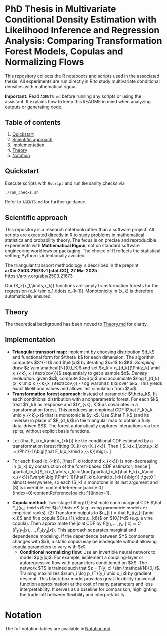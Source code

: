 # PhD Thesis in Multivariate Conditional Density Estimation with Likelihood Inference and Regression Analysis: Comparing Transformation Forest Models, Copulas and Normalizing Flows

This repository collects the R notebooks and scripts used in the associated thesis.  All experiments are run directly in R to study multivariate conditional densities with mathematical rigour.

**Important:** Read `AGENTS.md` before running any scripts or using the assistant. It explains how to keep this README in mind when analyzing outputs or generating code.

## Table of contents
1. [Quickstart](#quickstart)
2. [Scientific approach](#scientific-approach)
3. [Implementation](#implementation)
4. [Theory](Theory.md)
5. [Notation](Notation.md)

## Quickstart
Execute scripts with `Rscript` and run the sanity checks via

```sh
./run_checks.sh
```

Refer to `AGENTS.md` for further guidance.

## Scientific approach
This repository is a research notebook rather than a software project. All scripts are executed directly in R to study
problems in mathematical statistics and probability theory. The focus is on
precise and reproducible experiments with **Mathematical Rigour**, not on
standard software engineering workflows or packaging. The choice of R reflects
the statistical setting; Python is intentionally avoided.

The triangular transport methodology is described in the preprint
**arXiv:2503.21673v1 [stat.CO], 27 Mar 2025**.
<https://arxiv.org/abs/2503.21673>

Our \(S_k(x_1,\ldots,x_k)\) functions are simply transformation forests for
the regression \(x_k \sim x_1,\ldots,x_{k-1}\). Monotonicity in \(x_k\) is
therefore automatically ensured.



## Theory
The theoretical background has been moved to [Theory.md](Theory.md) for clarity.
## Implementation
* **Triangular transport map:** Implement by choosing distribution \$d\_k\$ and functional form for \$\theta\_k\$ for each dimension. The algorithm computes \$S^{-1}\$ and \$\ell(x)\$ by iterating \$k=1\$ to \$K\$. *Sampling:* draw \$z \sim \mathcal{N}(0,I\_K)\$ and set \$x\_k = q\_{d\_k}(\Phi(z\_k) \mid x\_{\<k}, x\_{\text{cov}})\$ sequentially to get a sample \$x\$. *Density evaluation:* given \$x\$, compute \$z=S(x)\$ and accumulate \$\log f\_{d\_k}(x\_k \mid x\_{\<k},x\_{\text{cov}}) - \log \varphi(z\_k)\$ over \$k\$. This yields exact likelihood values and allows fast simulation from \$\pi\$.
* **Transformation forest approach:** Instead of parametric \$\theta\_k\$, fit each conditional distribution with a nonparametric forest. For each \$k\$, treat \$Y\_k\$ as response and \$(Y\_{\<k}, X)\$ as covariates in a transformation forest. This produces an empirical CDF \$\hat F\_k(y\_k \mid y\_{\<k},x)\$ that is monotonic in \$y\_k\$. Use \$\hat F\_k\$ (and its inverse) in place of \$F\_{d\_k}\$ in the triangular map to obtain a fully data-driven \$S\$. The forest automatically captures interactions via tree splits, without explicit basis functions.
- Let \(\hat F_k(x_k\mid x_{<k})\) be the conditional CDF estimated by a transformation forest fitting \(X_k\) on \(X_{<k}\).  Then
  \[
    S_k(x_1,\dots,x_k)
      \;=\;\Phi^{-1}\bigl(\hat F_k(x_k\mid x_{<k})\bigr).
  \]

- For each fixed \(x_{<k}\), \(\hat F_k(\cdot\mid x_{<k})\) is non-decreasing in \(x_k\) by construction of the forest-based CDF estimator; hence
  \[
    \partial_{x_k}S_k(x_1,\dots,x_k)
      = \frac{\partial_{x_k}\hat F_k(x_k\mid x_{<k})}{\varphi\bigl(\Phi^{-1}(\hat F_k(x_k\mid x_{<k}))\bigr)}
      \;\ge\;0
  \]
  almost everywhere, so each \(S_k\) is monotone in its last argument and \(S\) is invertible :contentReference[oaicite:0]{index=0}:contentReference[oaicite:1]{index=1}.

* **Copula method:** Two-stage fitting: (1) Estimate each marginal CDF \$\hat F\_j(y\_j \mid x)\$ for \$j=1,\dots,d\$ (e.g. using parametric models or empirical ranks). (2) Transform outputs to \$u\_{ij} = \hat F\_j(y\_{ij}\mid x\_i)\$ and fit a copula \$C(u\_{1},\dots,u\_{d})\$ on $\[0,1]^d\$ (e.g. a vine copula). Then approximate the joint CDF by
  $F(y_1,\dots,y_d \mid x) \approx C\!\big(\hat F_1(y_1|x),\,\dots,\,\hat F_d(y_d|x)\big).$
  This approach separates marginal and dependence modeling. If the dependence between \$Y\$ components changes with \$x\$, a static copula may be inadequate without allowing copula parameters to vary with \$x\$.
  * **Conditional normalizing flow:** Use an invertible neural network to model \$p(y|x)\$. For example, implement a coupling-layer or autoregressive flow with parameters conditioned on \$X\$. The network \$T\$ is trained such that \$z = T(y; x) \sim \mathcal{N}(0,I)\$. Training maximizes \$\sum\_i \log p\_{T}(y\_i \mid x\_i)\$ by gradient descent. This black-box model provides great flexibility (universal function approximation) at the cost of many parameters and less interpretability. It serves as a baseline for comparison, highlighting the trade-off between flexibility and interpretability.


# Notation
The full notation tables are available in [Notation.md](Notation.md).
